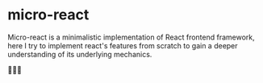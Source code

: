 # micro-react 

Micro-react is a minimalistic implementation of React frontend framework, here I try to implement react's features from scratch to gain a deeper understanding of its underlying mechanics.

🦉🦉🦉